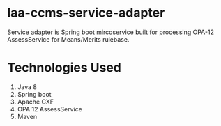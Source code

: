 # laa-ccms-service-adapter

Service adapter is Spring boot mircoservice built for processing OPA-12 AssessService for Means/Merits rulebase.

# Technologies Used
1. Java 8
2. Spring boot
3. Apache CXF
4. OPA 12 AssessService
5. Maven

